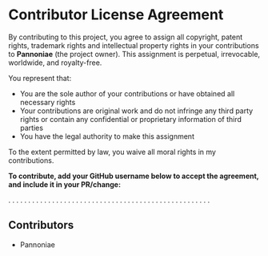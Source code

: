 # Contributor License Agreement

By contributing to this project, you agree to assign all copyright, patent rights, trademark rights and intellectual property rights in your contributions to **Pannoniae** (the project owner). This assignment is perpetual, irrevocable, worldwide, and royalty-free.

You represent that:
- You are the sole author of your contributions or have obtained all necessary rights
- Your contributions are original work and do not infringe any third party rights or contain any confidential or proprietary information of third parties
- You have the legal authority to make this assignment

To the extent permitted by law, you waive all moral rights in my contributions.

**To contribute, add your GitHub username below to accept the agreement, and include it in your PR/change:**

. . . . . . . . . . . . . . . . . . . . . . . . . . . . . . . . . . . . . . . . . . . . . . . . . . .

## Contributors

- Pannoniae
